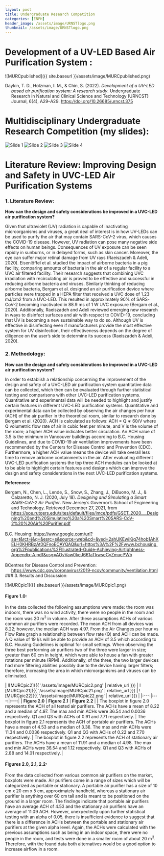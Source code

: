 ```yaml
---
layout: post
title: Undergraduate Research Competition
categories: [ENPH]
header_image: /assets/image/URNSTlogo.png
thumbnail: /assets/image/URNSTlogo.png
---
```


<style>
    /* Other styles remain unchanged */

    /* Adjust the top margin of the posts container to push it down */
    .posts {
        margin-top: 35px; /* Add more space at the top of the posts container */
        width: 100%; /* Full width of the parent container */
        position: relative;
        z-index: 3; /* Above the background section but below the navigation and header */
    }

    /* Rest of your styles */
</style>

<!--more-->

# Development of a UV-LED Based Air Purification System :

![MURCpublished]({{ site.baseurl }}/assets/image/MURCpublished.png)

<div style="margin-left: 20px; text-indent: -20px;">
  Daykin, T. D., Holzman, I. M., & Chin, S. (2022). <em>Development of a UV-LED based air purification system: A research study</em>. Undergraduate Research in Natural and Clinical Science and Technology (URNCST) Journal, 6(4), A29–A29. <a href="https://doi.org/10.26685/urncst.375">https://doi.org/10.26685/urncst.375</a>
</div>

# Multidisciplinary Undergraduate Research Competition (my slides):
![Slide 1](/assets/image/Slide1.png)
![Slide 2](/assets/image/Slide2.png)
![Slide 3](/assets/image/Slide3.png)
![Slide 4](/assets/image/Slide4.png)

# Literature Review: Improving Design and Safety in UVC-LED Air Purification Systems

### 1. Literature Review:
**How can the design and safety considerations be improved in a UVC-LED air purification system?**

Given that ultraviolet (UV) radiation is capable of inactivating microorganisms and viruses, a great deal of interest is in how UV-LEDs can be used to purify the air that may contain SARS-CoV-2 virus, which causes the COVID-19 disease. However, UV radiation can pose many negative side effects on human beings. Consequences of UV exposure can be seen rapidly in sunburns, or in delayed forms, such as skin cancer. Moreover, the eye can suffer major retinal damage from UV rays (Raeiszadeh & Adeli, 2020). Eisenlöffel et al. studied the impact of airborne bacteria in a pig facility, comparing amounts of bacteria in the air of a regular facility to a UVC air filtered facility. Their research suggests that combining UVC irradiation with recirculating air is proved to be effective and successful in reducing airborne bacteria and viruses. Similarly thinking of reducing airborne bacteria, Bergam et al. designed an air purification device where particles were trapped in a HEPA filter that received a UVC dose of 1.23 mJ/cm2 from a UVC-LED. This resulted in approximately 90% of SARS-CoV-2 becoming inactivated in 88.9 ms of 1 W UVC exposure (Bergam et al., 2020). Additionally, Raeiszadeh and Adeli reviewed emerging new research in ways to disinfect surfaces and air with respect to COVID-19, concluding that UV is becoming a new sustainable way to do so. Although UV is effective in disinfecting even if manufacturers provide the most effective system for UV disinfection, their effectiveness depends on the degree of diligence on the user’s side to determine its success (Raeiszadeh & Adeli, 2020).
### 2. Methodology:
**How can the design and safety considerations be improved in a UVC-LED air purification system?**

In order to establish a relationship concerning the improvement of the design and safety of a UVC-LED air purification system quantitative data can be collected, which then can be evaluated through further statistical testing and comparisons with other UVC-LED purification systems. Quantitative and experimental data will be needed to highlight and justify certain features in different UVC-LED purification systems. Quantitative and experimental data can be collected by observing the air changes per hour (ACH) of the air purifier in the theoretical room, similar to research done by Bergam et al. (2020). ACH is calculated as follows: ACH = Q ∗ 60/V where Q volumetric flow rate of air in cubic feet per minute, and V is the volume of the room; a higher ACH value indicates better circulation. An ACH value of 3.5 is the minimum in Vancouver buildings according to B.C. Housing Guidelines, and due to COVID-19 air ventilation improvements have been recommended by the Centers for Disease Control and Prevention (CDC). Furthermore, a higher ACH value means the device will take overall less time to remove airborne containments in the air. After evaluating different UVC-LED purification systems the top three ACH modules can be looked at to be able to highlight certain features and designs which can improve the design and safety considerations in the next UVC-LED purification systems.

**References:**
<div style="margin-left: 20px; text-indent: -20px;">
  Bergam, N., Chen, L., Lende, S., Snow, S., Zhang, J., DiBuono, M. J., & Calzaretto, N. J. (2020, July 18). <em>Designing and Simulating a Smart SARS-CoV-2 Air Purifier</em>. New Jersey’s Governor’s School of Engineering and Technology. Retrieved December 27, 2021, from <a href="https://soe.rutgers.edu/sites/default/files/imce/pdfs/GSET_2020___Designing%20and%20Simulating%20a%20Smart%20SARS-CoV-2%20%20Air%20Purifier.pdf">https://soe.rutgers.edu/sites/default/files/imce/pdfs/GSET_2020___Designing%20and%20Simulating%20a%20Smart%20SARS-CoV-2%20%20Air%20Purifier.pdf</a>
</div>
<br>
<div style="margin-left: 20px; text-indent: -20px;">
  B.C. Housing: <a href="https://www.google.com/url?sa=t&rct=j&q=&esrc=s&source=web&cd=&ved=2ahUKEwiKjq74hob1AhXELH0KHRBzAt0QFnoECAYQAQ&url=https%3A%2F%2Fwww.bchousing.org%2Fpublications%2FIllustrated-Guide-Achieving-Airtightness-Appendix-A.pdf&usg=AOvVaw0keJ661aTkwseCyZmucPWb">https://www.google.com/url?sa=t&rct=j&q=&esrc=s&source=web&cd=&ved=2ahUKEwiKjq74hob1AhXELH0KHRBzAt0QFnoECAYQAQ&url=https%3A%2F%2Fwww.bchousing.org%2Fpublications%2FIllustrated-Guide-Achieving-Airtightness-Appendix-A.pdf&usg=AOvVaw0keJ661aTkwseCyZmucPWb</a>
</div>
<br>
<div style="margin-left: 20px; text-indent: -20px;">
  BCentres for Disease Control and Prevention: <a href="https://www.cdc.gov/coronavirus/2019-ncov/community/ventilation.html">https://www.cdc.gov/coronavirus/2019-ncov/community/ventilation.html</a>
</div>
### 3. Results and Discussion:

![MURCpic1]({{ site.baseurl }}/assets/image/MURCpic1.png)
#### Figure 1.0:
In the data collected the following assumptions were made: the room was indoors, there was no wind activity, there were no people in the room and the room was 20 m<sup>3</sup> in volume. After these assumptions ACHs of various common air purifiers were recorded. The mean ACH from all devices was 8.22; however, the median ACH was 4.97. From the Air Changes per hour vs Flow Rate graph a relationship between flow rate (Q) and ACH can be made. A Q value of 19 l/s will be able to provide an ACH of 3.5 which according to B.C. Housing Guidelines is optimal for small settings. When observing the three best performing air purifiers two of the three were larger in size; greater than 60 cm in height, which were able to house a fan with greater rotations per minute (RPM). Additionally, of the three, the two larger devices had more filtering abilities possibly due to the device having larger filters; therefore, increasing the area in which microorganisms and viruses can be eliminated.

| ![MURCpic2]({{ '/assets/image/MURCpic2.png' | relative_url }}) | ![MURCpic21]({{ '/assets/image/MURCpic21.png' | relative_url }}) | ![MURCpic22]({{ '/assets/image/MURCpic22.png' | relative_url }}) |
|:---:|:---:|:---:|
| **Figure 2.0** | **Figure 2.1** | **Figure 2.2** |
| The boxplot in figure 2.0 represents the ACH of all tested air purifiers. The ACHs have a mean of 8.22 and a median of 4.97. The max and min ACHs were 36.54 and 0.0036 respectively. Q1 and Q3 with ACHs of 0.91 and 7.71 respectively. | The boxplot in figure 2.1 represents the ACH of portable air purifiers. The ACHs have a mean of 4.53 and a median of 3.38. The max and min ACHs were 11.34 and 0.0036 respectively. Q1 and Q3 with ACHs of 0.22 and 7.70 respectively. | The boxplot in figure 2.2 represents the ACH of stationary air purifiers. The ACHs have a mean of 11.91 and a median of 4.98. The max and min ACHs were 36.54 and 1.12 respectively. Q1 and Q3 with ACHs of 2.88 and 14.01 respectively. |

#### Figures 2.0, 2.1, 2.2:
From the data collected from various common air purifiers on the market, boxplots were made. Air purifiers come in a range of sizes which will be categorized as portable or stationary. A portable air purifier has a size of 10 cm x 20 cm x 5 cm, approximately handheld, whereas a stationary air purifier is anything over 60 cm tall and is meant to be positioned on the ground in a larger room. The findings indicate that portable air purifiers have an average ACH of 4.53 and the stationary air purifiers have an average of 11.09 ACH. However, unexpectedly upon further statistical testing with an alpha of 0.05, there is insufficient evidence to suggest that there is a difference in ACHs between the portable and stationary air purifiers at the given alpha level. Again, the ACHs were calculated with the previous assumptions such as being in an indoor space, there were no people in the room, and tests were done in a smaller room of about 20 m<sup>3</sup>. Therefore, with the found data both alternatives would be a good option to increase airflow in a room.







